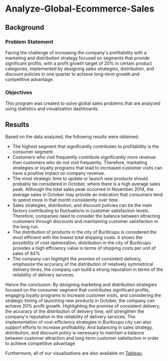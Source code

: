 # Analyze-Global-Ecommerce-Sales

## Background
### Problem Statement
Facing the challenge of increasing the company's profitability with a marketing and distribution strategy focused on segments that provide significant profits, with a profit growth target of 20% in certain product categories, implemented by designing sales strategies, distribution, and discount policies in one quarter to achieve long-term growth and competitive advantage.


### Objectives
This program was created to solve global sales problems that are analyzed using statistics and visualization dashboards.

## Results
Based on the data analyzed, the following results were obtained:
- The highest segment that significantly contributes to profitability is the consumer segment.
- Customers who visit frequently contribute significantly more revenue than customers who do not visit frequently. Therefore, marketing strategies or loyalty programs that lead to increased customer visits can have a positive impact on company revenue.
- The most strategic time to update or launch new products should probably be considered in October, where there is a high average sales peak. Although the total sales peak occurred in November 2014, the average sales in October may provide an indication that consumers tend to spend more in that month consistently over time.
- Sales strategies, distribution, and discount policies can be the main factors contributing to fluctuations in customer satisfaction levels. Therefore, companies need to consider the balance between attracting customers through discounts and maintaining customer satisfaction in the long run.
- The distribution of products in the city of Buriticupu is considered the most efficient with the lowest total shipping costs. it shows the possibility of cost optimization, distribution in the city of Buriticupu provides a high efficiency value in terms of shipping costs per unit of sales of 84%
- The company can highlight the promise of consistent delivery, emphasize the accuracy of the distribution of relatively symmetrical delivery times, the company can build a strong reputation in terms of the reliability of delivery services.

Hence the conclusion: By designing marketing and distribution strategies focused on the consumer segment that contributes significant profits, engaging loyalty programs to increase customer visits, and considering the strategic timing of launching new products in October, the company can achieve 20% profit growth. Highlighting the promise of consistent delivery, the accuracy of the distribution of delivery time, will strengthen the company's reputation in the reliability of delivery services. The implementation of cost-efficiency strategies in Buriticupu city can also support efforts to increase profitability. And balancing in sales strategy, distribution, and discount policy is necessary to maintain a balance between customer attraction and long-term customer satisfaction in order to achieve competitive advantage

Furthermore, all of our visualisations are also available on [Tableau](https://public.tableau.com/app/profile/muhammad.insani/viz/Muhammad_Insani/Dashboard1).
